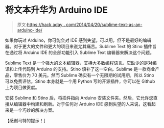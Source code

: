 # 将文本升华为 Arduino IDE

> 原文:[https://hack aday . com/2014/04/20/sublime-text-as-an-arduino-ide/](https://hackaday.com/2014/04/20/sublime-text-as-an-arduino-ide/)

如果你玩过 Arduino，你可能会对 IDE 感到失望。可以用，但不是最好的编辑器。对于更大的文件和更大的项目来说尤其痛苦。Sublime Text 的 Stino 插件旨在通过将 Arduino IDE 的全部功能引入 Sublime Text 编辑器来解决这个问题。

Sublime Text 是一个强大的文本编辑器，支持大多数编程语言。它缺少的是对编译和上传代码到 Arduino 的支持。Stino 填补了这一空白。Sublime 是一款商业产品，零售价为 70 美元。然而 Sublime 确实有一个无限期的试用期，所以 Stino 可以免费评估。Stino 本身就是一个用 Python 写的开源插件，你可以在 Github 上为项目做贡献。

安装 Sublime 和 Stino 后，将插件指向 Arduino 安装文件夹。然后，它允许您直接从编辑器中构建和刷新。对于任何对 Arduino IDE 感到失望的人来说，这看起来是一个巧妙的解决方案。

【感谢马特的提示！]
